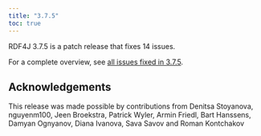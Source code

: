 ```yaml
---
title: "3.7.5"
toc: true
---
```

RDF4J 3.7.5 is a patch release that fixes 14 issues.

For a complete overview, see [all issues fixed in 3.7.5](https://github.com/eclipse/rdf4j/milestone/74?closed=1).

## Acknowledgements

This release was made possible by contributions from Denitsa Stoyanova, nguyenm100, Jeen Broekstra, Patrick Wyler, Armin Friedl, Bart Hanssens, Damyan Ognyanov, Diana Ivanova, Sava Savov and Roman Kontchakov

